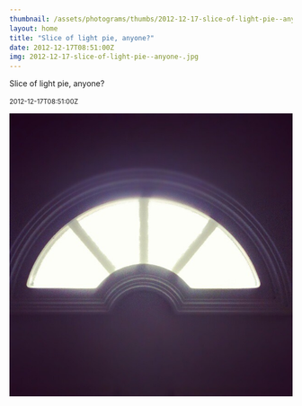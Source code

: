 ```yaml
---
thumbnail: /assets/photograms/thumbs/2012-12-17-slice-of-light-pie--anyone-.jpg
layout: home
title: "Slice of light pie, anyone?"
date: 2012-12-17T08:51:00Z
img: 2012-12-17-slice-of-light-pie--anyone-.jpg
---
```


Slice of light pie, anyone?

<small>2012-12-17T08:51:00Z</small>

![Slice of light pie, anyone?](2012-12-17-slice-of-light-pie--anyone-.jpg)
